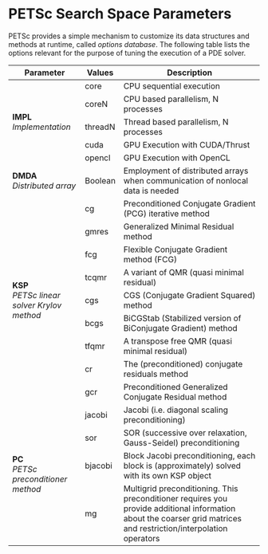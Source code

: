 # PETSc Search Space Parameters

PETSc provides a  simple mechanism to customize its data  structures and methods
at  runtime,  called  *options  database*. The following table lists the options
relevant for the purpose of tuning the execution of a PDE solver.

<table>
<thead>
<tr>
<th>Parameter</th><th>Values</th><th>Description</th>
</tr>
</thead>
<tbody>

<!-- IMPL -->
<tr>
  <td rowspan="5"><strong>IMPL</strong><br><em>Implementation</em></td>
  <td>core</td>
  <td>CPU sequential execution</td>
</tr>
<tr>
  <td>coreN</td>
  <td>CPU based parallelism, N processes</td>
</tr>
<tr>
  <td>threadN</td>
  <td>Thread based parallelism, N processes</td>
</tr>
<tr>
  <td>cuda</td>
  <td>GPU Execution with CUDA/Thrust</td>
</tr>
<tr>
  <td>opencl</td>
  <td>GPU Execution with OpenCL</td>
</tr>


<!-- DMDA -->
<tr>
  <td><strong>DMDA</strong><br><em>Distributed array</em></td>
  <td>Boolean</td>
  <td>Employment of distributed arrays when communication of nonlocal data is needed</td>
</tr>

<!-- KSP -->
<tr>
  <td rowspan="9"><strong>KSP</strong><br><em>PETSc linear solver Krylov method</em></td>
  <td>cg</td>
  <td>Preconditioned Conjugate Gradient (PCG) iterative method</td>
</tr>
<tr>
  <td>gmres</td>
  <td>Generalized Minimal Residual method</td>
</tr>
<tr>
  <td>fcg</td>
  <td>Flexible Conjugate Gradient method (FCG)</td>
</tr>
<tr>
  <td>tcqmr</td>
  <td>A variant of QMR (quasi minimal residual)</td>
</tr>
<tr>
  <td>cgs</td>
  <td>CGS (Conjugate Gradient Squared) method</td>
</tr>
<tr>
  <td>bcgs</td>
  <td>BiCGStab (Stabilized version of BiConjugate Gradient) method</td>
</tr>
<tr>
  <td>tfqmr</td>
  <td>A transpose free QMR (quasi minimal residual)</td>
</tr>
<tr>
  <td>cr</td>
  <td>The (preconditioned) conjugate residuals method</td>
</tr>
<tr>
  <td>gcr</td>
  <td>Preconditioned Generalized Conjugate Residual method</td>
</tr>

<!-- PC -->
<tr>
  <td rowspan="4"><strong>PC</strong><br><em>PETSc preconditioner method</em></td>
  <td>jacobi</td>
  <td>Jacobi (i.e. diagonal scaling preconditioning)</td>
</tr>
<tr>
  <td>sor</td>
  <td>SOR (successive over relaxation, Gauss-Seidel) preconditioning</td>
</tr>
<tr>
  <td>bjacobi</td>
  <td>Block Jacobi preconditioning, each block is (approximately) solved with its own KSP object</td>
</tr>
<tr>
  <td>mg</td>
  <td>Multigrid preconditioning. This preconditioner requires you provide additional information about the coarser grid matrices and restriction/interpolation operators</td>
</tr>

</tbody>
</table>